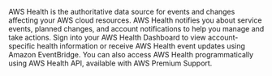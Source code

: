 AWS Health is the authoritative data source for events and changes affecting your AWS cloud resources. 
AWS Health notifies you about service events, planned changes, and account notifications to help you manage and take actions. Sign into your AWS Health Dashboard to view account-specific health information or receive AWS Health event updates using Amazon EventBridge. You can also access AWS Health programmatically using AWS Health API, available with AWS Premium Support.